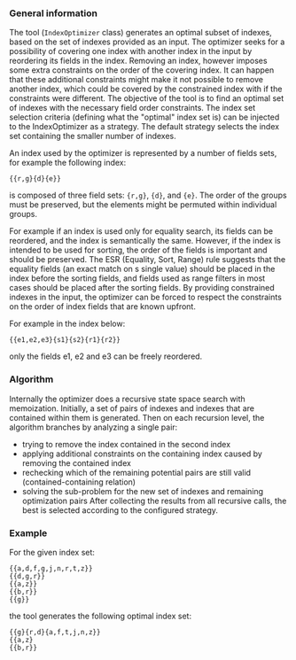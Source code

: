 
### General information

The tool (`IndexOptimizer` class) generates an optimal subset of indexes, based on the set of indexes provided as an input.
The optimizer seeks for a possibility of covering one index with another index in the input by reordering its fields 
in  the index. Removing an index, however imposes some extra constraints on the order of the covering index. It can happen that these additional constraints might make it not possible to remove another index, which could be covered by the constrained index with if the constraints were different. The objective of the tool is to find an optimal set of indexes with the necessary field order constraints. The index set selection criteria (defining what the "optimal" index set is) can be injected to the IndexOptimizer as a strategy. The default strategy selects the index set containing the smaller number of indexes.

An index used by the optimizer is represented by a number of fields sets, for example the following index:

    {{r,g}{d}{e}}

is composed of three field sets: `{r,g}`, `{d}`, and `{e}`.
The order of the groups must be preserved, but the elements might be permuted within individual groups.

For example if an index is used only for equality search, its fields can be reordered, and the index is semantically 
the same. However, if the index is intended to be used for sorting, the order of the fields is important and should 
be preserved. The ESR (Equality, Sort, Range) rule suggests that the equality fields (an exact match on s single 
value) should be placed in the index before the sorting fields, and fields used as range filters in most cases 
should be placed after the sorting fields. By providing constrained indexes in the input, the optimizer can be 
forced to respect the constraints on the order of index fields that are known upfront.

For example in the index below:

    {{e1,e2,e3}{s1}{s2}{r1}{r2}}

only the fields e1, e2 and e3 can be freely reordered.

### Algorithm

Internally the optimizer does a recursive state space search with memoization. Initially, a set of pairs of indexes and indexes that are contained within them is generated. Then on each recursion level, the algorithm branches by analyzing a single pair:
- trying to remove the index contained in the second index
- applying additional constraints on the containing index caused by removing the contained index
- rechecking which of the remaining potential pairs are still valid (contained-containing relation)
- solving the sub-problem for the new set of indexes and remaining optimization pairs
After collecting the results from all recursive calls, the best is selected according to the configured strategy.


### Example

For the given index set:

    {{a,d,f,g,j,n,r,t,z}}
    {{d,g,r}}
    {{a,z}}
    {{b,r}}
    {{g}}

the tool generates the following optimal index set:

    {{g}{r,d}{a,f,t,j,n,z}}
    {{a,z}
    {{b,r}}
